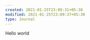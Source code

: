 ```yaml
---
created: 2021-01-25T23:09:31+05:30
modified: 2021-01-25T23:09:37+05:30
type: Journal
---
```


Hello world